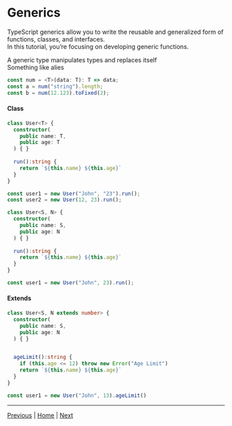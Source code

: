 # Generics

TypeScript generics allow you to write the reusable and generalized form of functions, classes, and interfaces.  
In this tutorial, you’re focusing on developing generic functions.


A generic type manipulates types and replaces itself  
Something like alies

```typescript
const num = <T>(data: T): T => data;
const a = num("string").length;
const b = num(12.123).toFixed(2);
```


#### Class 

```typescript
class User<T> {
  constructor(
    public name: T,
    public age: T
  ) { }
  
  run():string {
    return `${this.name} ${this.age}`
  }
}

const user1 = new User("John", "23").run();
const user2 = new User(12, 23).run();
```


```typescript
class User<S, N> {
  constructor(
    public name: S,
    public age: N
  ) { }
  
  run():string {
    return `${this.name} ${this.age}`
  }
}

const user1 = new User("John", 23).run();
```


#### Extends

```typescript
class User<S, N extends number> {
  constructor(
    public name: S,
    public age: N
  ) { }


  ageLimit():string {
    if (this.age <= 12) throw new Error("Age Limit")
    return `${this.name} ${this.age}`
  }
}

const user1 = new User("John", 13).ageLimit()
```


---


[Previous](./../5_interfaces/README.md) | [Home](./../README.md) | [Next](./../7_modules/README.md)


